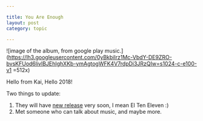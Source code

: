 ```yaml
---

title: You Are Enough
layout: post
category: topic

---
```


![image of the album, from google play music.](https://lh3.googleusercontent.com/0yBkbiIrz1Mc-VbdY-DE9ZRO-bvsKFUod6livlBJEhIghXKb-ymAgtogWFK4V7rdpDi3JRzQIw=s1024-c-e100-v1 =512x)

Hello from Kai, Hello 2018!

Two things to update:

1. They will have [new release](http://www.destroyexist.com/2018/06/el-ten-eleven-you-are-enough.html) very soon, I mean El Ten Eleven :)
2. Met someone who can talk about music, and maybe more.